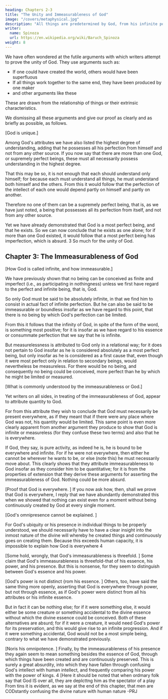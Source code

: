 ```yaml
---
heading: Chapters 2-3
title: "The Unity and Immeasurableness of God"
image: "/covers/metaphysical.jpg"
description: "All things are predetermined by God, from his infinite power and not from his free will"
writer:
  name: Spinoza
  url: https://en.wikipedia.org/wiki/Baruch_Spinoza
weight: 8
---
```



We have often wondered at the futile arguments with which writers attempt to prove the unity of God. They use arguments such as:

- If one could have created the world, others would have been superfluous
- If all things work together to the same end, they have been produced by one maker
- and other arguments like these

These are drawn from the relationship of things or their extrinsic characteristics.

We dismissing all these arguments and give our proof as clearly and as briefly as possible, as follows.

[God is unique.] 

Among God's attributes we have also listed the highest degree of understanding, adding that he possesses all his perfection from himself and not from any other source. If you now say that there are more than one God, or
supremely perfect beings, these must all necessarily possess understanding in the highest degree. 

That this may be so, it is not enough that each should understand only himself; for because each must understand all things, he must understand both himself and the others. From this it would follow that the perfection of the
intellect of each one would depend partly on himself and partly on another.

Therefore no one of them can be a supremely perfect being, that is, as we have just noted, a being that possesses all its perfection from itself, and not from any other source. 

Yet we have already demonstrated that God is a most perfect being, and that he exists. So we can now conclude that he exists as one alone; for if more than one God existed, it would follow that a most perfect being has imperfection, which is absurd. 3 So much for the unity of God.


## Chapter 3: The Immeasurableness of God

[How God is called infinite, and how immeasurable.] 

We have previously shown that no being can be conceived as finite and imperfect (i.e., as participating in nothingness) unless we first have regard to the perfect and infinite being, that is, God. 

So only God must be said to be absolutely infinite, in that we find him to consist in actual fact of infinite perfection. But he can also be said to be immeasurable or boundless insofar as we have regard to this point, that there is no being by which God's perfection can be limited. 

From this it follows that the infinity of God, in spite of the form of the word, is something most positive; for it is insofar as we have regard to his essence or consummate perfection that we say that he is
infinite. 

But measurelessness is attributed to God only in a relational way; for it does not pertain to God insofar as he is considered absolutely as a most perfect being, but only insofar as he is considered as a first cause that, even though it were most perfect only in relation to secondary beings, would nevertheless be measureless. For there would be no being, and consequently no being could be conceived, more perfect than he by which he might be limited or measured. 

<!-- (For a
fuller discussion, see Axiom 9 Part I .) -->

[What is commonly understood by the immeasurableness or God.] 

Yet writers on all sides, in treating of the immeasurableness of God, appear to attribute quantity to God. 

For from this attribute they wish to conclude that God must necessarily be present everywhere, as if they meant that if there were any place where God was not, his quantity would be limited. This same point is even more clearly apparent from another argument they produce to show that God is infinite or measureless (for they confuse these two terms) and also that he is everywhere.


<!-- 3 [Even though thIS proof IS quite convlDcmg. nevertheless It does not explain God's unity. I there�
fore suggest to the reader that we conclude the umty afCad more correctly from the nature of his
existence, which is not distinguished from God's essence, or which necessanly follows from hIS
essence - P.B 1  -->

<!-- Appendix Containing Metaphysical Thoughts, Part 2, Chapter 3 193 -->

If God, they say, is pure activity, as indeed he is, he is bound to be everywhere and infinite. For if he were not everywhere, then either he cannot be wherever he wants to be, or else (note this) he must necessarily move about. This clearly shows that they attribute immeasurableness to God insofar as they consider him to be quantitative; for it is from the properties of extension that they derive these arguments for asserting the immeasurableness of God. Nothing could be more absurd.

[Proof that God is everywhere. ] If you now ask how, then, shall we prove that God is everywhere, I reply that we have abundantly demonstrated this when we
showed that nothing can exist even for a moment without being continuously created by God at every single moment.

[God's omnipresence cannot be explained. ] 

For God's ubiquity or his presence in individual things to be properly understood, we should necessarily have to have a clear insight into the inmost nature of the divine will whereby he created things and continuously goes on creating them. Because this exceeds human capacity, it is impossible to explain how God is everywhere 4

[Some hold, wrongly, that God's immeasurableness is threefold. ] Some claim that God's immeasurableness is threefold-that of his essence, his power, and his presence. But this is nonsense, for they seem to distinguish between God's essence and his power.

[God's power is not distinct {rom his essence. ] Others, too, have said the same thing more openly, asserting that God is everywhere through power, but not
through essence, as if God's power were distinct from all his attributes or his infinite essence. 

But in fact it can be nothing else; for if it were something else, it
would either be some creature or something accidental to the divine essence without which the divine essence could be conceived. Both of these alternatives are absurd; for if it were a creature, it would need God's power for its preservation, and this would give rise to an infinite progression. And if it were something accidental, God would not be a most simple being, contrary to what we have demonstrated previously.

[Noris his omnipotence. ] Finally, by the immeasurableness of his presence they again seem to mean something besides the essence of God, through which things have been created and are continuously preserved. This is surely a great absurdity, into which they have fallen through confusing God's intellect with human intellect, and frequently comparing his power with the power of kings.
4 [Here it should be noted that when ordmary folk say that God IS over all, they are deplcttng him as
the spectator of a play From tins it is evident, as we say at the end of this chapter, that men are CODstantly confusing the divine nature with human nature -PRJ 